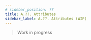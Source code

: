 ```yaml
---
# sidebar_position: ??
title: A.??. Attributes
sidebar_label: A.??. Attributes (WIP)
---
```


> Work in progress
